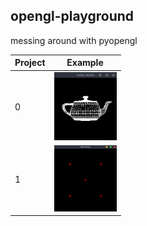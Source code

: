 opengl-playground
---
messing around with pyopengl

| Project | Example |
| ------- | :------:|
| 0 | <img src="resources/0.png" width="100"> |
| 1 | <img src="resources/1.png" width="100"> |
